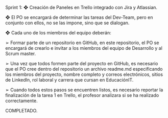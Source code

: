 Sprint 1:
❖ Creación de Paneles en Trello integrado con Jira y Atlassian.

❖ El PO se encargará de determinar las tareas del Dev-Team, pero en conjunto con ellos, no se las
impone, sino que se dialogan.

❖ Cada uno de los miembros del equipo deberán:

➢ Formar parte de un repositorio en GitHub, en este repositorio, el PO se encargará de crearlo e
invitar a los miembros del equipo de Desarrollo y al Scrum master.


➢ Una vez que todos formen parte del proyecto en GitHub, es necesario que el PO cree dentro
del repositorio un archivo readme.md especificando los miembros del proyecto, nombre
completo y correos electrónicos, sitios de LinkedIn, rol laboral y carrera que cursan en
EducaciónIT.

➢ Cuando todos estos pasos se encuentren listos, es necesario reportar la finalización de la tarea
1 en Trello, el profesor analizara si se ha realizado correctamente. 

COMPLETADO.